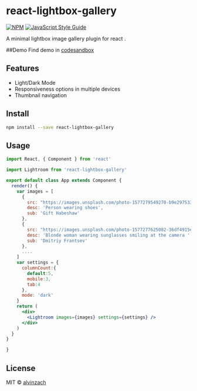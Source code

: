 # react-lightbox-gallery



[![NPM](https://img.shields.io/npm/v/react-lightbox-gallery.svg)](https://www.npmjs.com/package/react-lightbox-gallery) [![JavaScript Style Guide](https://img.shields.io/badge/code_style-standard-brightgreen.svg)](https://standardjs.com)

A minimal lightbox image gallery plugin for react .

##Demo
Find demo in [codesandbox](https://codesandbox.io/s/laughing-wu-n2b3t)

## Features
* Light/Dark Mode
* Responsiveness options in multiple devices
* Thumbnail navigation


## Install

```bash
npm install --save react-lightbox-gallery
```

## Usage

```jsx
import React, { Component } from 'react'

import Lightroom from 'react-lightbox-gallery'

export default class App extends Component {
  render() {
    var images = [
      {
        src: "https://images.unsplash.com/photo-1577279549270-b9e297533cdd?ixlib=rb-1.2.1&ixid=eyJhcHBfaWQiOjEyMDd9&auto=format&fit=crop&w=1534&q=80",
        desc: 'Person wearing shoes',
        sub: 'Gift Habeshaw'
      },
      {
        src: "https://images.unsplash.com/photo-1577277625082-36df4915ebeb?ixlib=rb-1.2.1&ixid=eyJhcHBfaWQiOjEyMDd9&auto=format&fit=crop&w=1050&q=80",
        desc: 'Blonde woman wearing sunglasses smiling at the camera ',
        sub: 'Dmitriy Frantsev'
      },
      ....
    ]
    var settings = {
      columnCount:{
        default:5,
        mobile:3,
        tab:4
      },
      mode: 'dark'
    }
    return (
      <div>
        <Lightroom images={images} settings={settings} />
      </div>
    )
  }
}

}
```

## License

MIT © [alvinzach](https://github.com/alvinzach)

